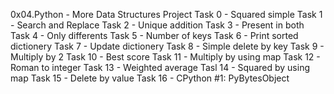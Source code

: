 0x04.Python - More Data Structures Project
Task 0 - Squared simple
Task 1 - Search and Replace
Task 2 - Unique addition
Task 3 - Present in both
Task 4 - Only differents
Task 5 - Number of keys
Task 6 - Print sorted dictionery
Task 7 - Update dictionery
Task 8 - Simple delete by key
Task 9 - Multiply by 2
Task 10 - Best score
Task 11 - Multiply by using map
Task 12 - Roman to integer
Task 13 - Weighted average
Tasl 14 - Squared by using map
Task 15 - Delete by value
Task 16 - CPython #1: PyBytesObject
